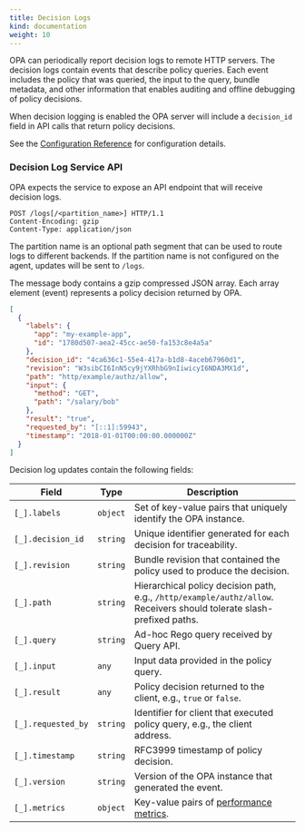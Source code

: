 ```yaml
---
title: Decision Logs
kind: documentation
weight: 10
---
```


OPA can periodically report decision logs to remote HTTP servers. The decision
logs contain events that describe policy queries. Each event includes the policy
that was queried, the input to the query, bundle metadata, and other information
that enables auditing and offline debugging of policy decisions.

When decision logging is enabled the OPA server will include a `decision_id`
field in API calls that return policy decisions.

See the [Configuration Reference](configuration.md) for configuration details.

### Decision Log Service API

OPA expects the service to expose an API endpoint that will receive decision logs.

```http
POST /logs[/<partition_name>] HTTP/1.1
Content-Encoding: gzip
Content-Type: application/json
```

The partition name is an optional path segment that can be used to route logs
to different backends. If the partition name is not configured on the agent,
updates will be sent to `/logs`.

The message body contains a gzip compressed JSON array. Each array element (event)
represents a policy decision returned by OPA.

```json
[
  {
    "labels": {
      "app": "my-example-app",
      "id": "1780d507-aea2-45cc-ae50-fa153c8e4a5a"
    },
    "decision_id": "4ca636c1-55e4-417a-b1d8-4aceb67960d1",
    "revision": "W3sibCI6InN5cy9jYXRhbG9nIiwicyI6NDA3MX1d",
    "path": "http/example/authz/allow",
    "input": {
      "method": "GET",
      "path": "/salary/bob"
    },
    "result": "true",
    "requested_by": "[::1]:59943",
    "timestamp": "2018-01-01T00:00:00.000000Z"
  }
]
```

Decision log updates contain the following fields:

| Field | Type | Description |
| --- | --- | --- |
| `[_].labels` | `object` | Set of key-value pairs that uniquely identify the OPA instance. |
| `[_].decision_id` | `string` | Unique identifier generated for each decision for traceability. |
| `[_].revision` | `string` | Bundle revision that contained the policy used to produce the decision. |
| `[_].path` | `string` | Hierarchical policy decision path, e.g., `/http/example/authz/allow`. Receivers should tolerate slash-prefixed paths. |
| `[_].query` | `string` | Ad-hoc Rego query received by Query API. |
| `[_].input` | `any` | Input data provided in the policy query. |
| `[_].result` | `any` | Policy decision returned to the client, e.g., `true` or `false`. |
| `[_].requested_by` | `string` | Identifier for client that executed policy query, e.g., the client address. |
| `[_].timestamp` | `string` | RFC3999 timestamp of policy decision. |
| `[_].version` | `string` | Version of the OPA instance that generated the event. |
| `[_].metrics` | `object` | Key-value pairs of [performance metrics](rest-api.md#performance-metrics). |
